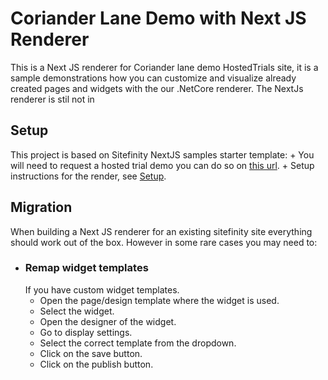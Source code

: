 # Coriander Lane Demo with Next JS Renderer
This is a Next JS renderer for Coriander lane demo HostedTrials site, it is a sample demonstrations how you can customize and visualize already created pages and widgets with the our .NetCore renderer. The NextJs renderer is stil not in 

## Setup
This project is based on Sitefinity NextJS samples starter template:
    + You will need to request a hosted trial demo you can do so on [this url](https://www.progress.com/sitefinity-cms/try-now/get-started/download/hosted).
    + Setup instructions for the render, see [Setup](https://github.com/sitefinity/nextjs-samples).

## Migration
When building a Next JS renderer for an existing sitefinity site everything should work out of the box.
However in some rare cases you may need to:
+ ### Remap widget templates
    If you have custom widget templates.
    + Open the page/design template where the widget is used.
    + Select the widget.
    + Open the designer of the widget.
    + Go to display settings.
    + Select the correct template from the dropdown.
    + Click on the save button.
    + Click on the publish button.

